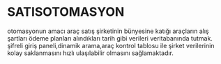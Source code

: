 # SATISOTOMASYON
 otomasyonun amacı araç satış şirketinin bünyesine katığı araçların alış şartları ödeme planları alındıkları tarih gibi verileri veritabanında tutmak.
 şifreli giriş paneli,dinamik arama,araç kontrol tablosu ile şirket verilerinin kolay saklanmasını hızlı ulaşılabilir olmasını sağlamaktadır.
